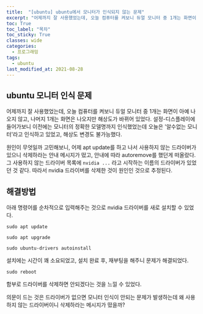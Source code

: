 ```yaml
---
title:  "[ubuntu] ubuntu에서 모니터가 인식되지 않는 문제"
excerpt: "어제까지 잘 사용했었는데, 오늘 컴퓨터를 켜보니 듀얼 모니터 중 1개는 화면이 아예 나오지 않고, 나머지 1개는 화면은 나오지만 해상도가 바뀌어 있었다."
toc: True
toc_label: "목차"
toc_sticky: True
classes: wide
categories:
  - 프로그래밍
tags:
  - ubuntu
last_modified_at: 2021-08-28
---
```


## ubuntu 모니터 인식 문제

어제까지 잘 사용했었는데, 오늘 컴퓨터를 켜보니 듀얼 모니터 중 1개는 화면이 아예 나오지 않고, 나머지 1개는 화면은 나오지만 해상도가 바뀌어 있었다. 설정-디스플레이에 들어가보니 이전에는 모니터의 정확한 모델명까지 인식했었는데 오늘은 '알수없는 모니터'라고 인식하고 있었고, 해상도 변경도 불가능했다.

원인이 무엇일까 고민해보니, 어제 apt update를 하고 나서 사용하지 않는 드라이버가 있으니 삭제하라는 안내 메시지가 떴고, 안내에 따라 autoremove를 했던게 떠올랐다. 그 사용하지 않는 드라이버 목록에 `nvidia ...` 라고 시작하는 이름의 드라이버가 있었던 것 같다. 따라서 nvidia 드라이버를 삭제한 것이 원인인 것으로 추정된다.

## 해결방법

아래 명령어를 순차적으로 입력해주는 것으로 nvidia 드라이버를 새로 설치할 수 있었다.

```
sudo apt update

sudo apt upgrade

sudo ubuntu-drivers autoinstall
```

설치에는 시간이 꽤 소요되었고, 설치 완료 후, 재부팅을 해주니 문제가 해결되었다.

```
sudo reboot
```

함부로 드라이버를 삭제하면 안되겠다는 것을 느낄 수 있었다. 

의문이 드는 것은 드라이버가 없으면 모니터 인식이 안되는 문제가 발생하는데 왜 사용하지 않는 드라이버이니 삭제하라는 메시지가 떴을까?